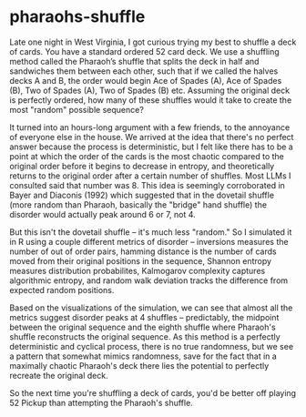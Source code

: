 # pharaohs-shuffle

Late one night in West Virginia, I got curious trying my best to shuffle a deck of cards. You have a standard ordered 52 card deck. We use a shuffling method called the Pharaoh’s shuffle that splits the deck in half and sandwiches them between each other, such that if we called the halves decks A and B, the order would begin Ace of Spades (A), Ace of Spades (B), Two of Spades (A), Two of Spades (B) etc. Assuming the original deck is perfectly ordered, how many of these shuffles would it take to create the most "random" possible sequence?

It turned into an hours-long argument with a few friends, to the annoyance of everyone else in the house. We arrived at the idea that there's no perfect answer because the process is deterministic, but I felt like there has to be a point at which the order of the cards is the most chaotic compared to the original order before it begins to decrease in entropy, and theoretically returns to the original order after a certain number of shuffles. Most LLMs I consulted said that number was 8. This idea is seemingly corroborated in Bayer and Diaconis (1992) which suggested that in the dovetail shuffle (more random than Pharaoh, basically the "bridge" hand shuffle) the disorder would actually peak around 6 or 7, not 4.

But this isn't the dovetail shuffle – it's much less "random." So I simulated it in R using a couple different metrics of disorder – inversions measures the number of out of order pairs, hamming distance is the number of cards moved from their original positions in the sequence, Shannon entropy measures distribution probabilites, Kalmogarov complexity captures algorithmic entropy, and random walk deviation tracks the difference from expected random positions.

Based on the visualizations of the simulation, we can see that almost all the metrics suggest disorder peaks at 4 shuffles – predictably, the midpoint between the original sequence and the eighth shuffle where Pharaoh's shuffle reconstructs the original sequence. As this method is a perfectly deterministic and cyclical process, there is no true randomness, but we see a pattern that somewhat mimics randomness, save for the fact that in a maximally chaotic Pharaoh's deck there lies the potential to perfectly recreate the original deck.

So the next time you're shuffling a deck of cards, you'd be better off playing 52 Pickup than attempting the Pharaoh's shuffle.
